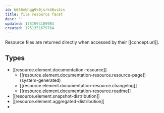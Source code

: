 ```yaml
---
id: b666mbhgg9k0jsrk46ui4zs
title: file resource facet
desc: ''
updated: 1751994189984
created: 1751351679764
---
```


Resource files are returned directly when accessed by their [[concept.url]].

## Types

- [[resource.element.documentation-resource]]
  - [[resource.element.documentation-resource.resource-page]] (system-generated)
  - [[resource.element.documentation-resource.changelog]]
  - [[resource.element.documentation-resource.readme]]
- [[resource.element.snapshot-distribution]]
- [[resource.element.aggregated-distribution]]
- 